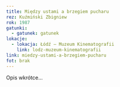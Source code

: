 ```yaml
---
title: Między ustami a brzegiem pucharu
rez: Kuźmiński Zbigniew
rok: 1987
gatunki: 
  - gatunek: gatunek
lokacje:
  - lokacja: Łódź – Muzeum Kinematografii
    link: lodz-muzeum-kinematografii
link: miedzy-ustami-a-brzegiem-pucharu
fot: brak
---
```

Opis wkrótce…
